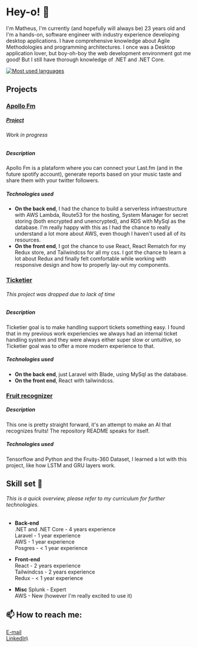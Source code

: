 # Hey-o! 👋

I'm Matheus, I'm currently (and hopefully will always be) 23 years old and I'm a hands-on, software engineer with industry experience developing desktop applications. I have comprehensive knowledge about Agile Methodologies and programming architectures. I once was a Desktop application lover, but boy-oh-boy the web development environment got me good! But I still have thorough knowledge of .NET and .NET Core.

[![Most used languages](https://github-readme-stats.vercel.app/api/top-langs/?username=MatheusSw&layout=compact&theme=dracula)](https://github.com/anuraghazra/github-readme-stats)

## Projects
### [Apollo Fm](https://apollofm.net/)
##### [Project](https://github.com/MatheusSw/apollo-fm-frontend)
###### _Work in progress_
##### Description
Apollo Fm is a plataform where you can connect your Last.fm (and in the future spotify account), generate reports based on your music taste and share them with your twitter followers.

##### Technologies used
- **On the back end**, I had the chance to build a serverless infraestructure with AWS Lambda, Route53 for the hosting, System Manager for secret storing (both encrypted and unencrypted), and RDS with MySql as the database. I'm really happy with this as I had the chance to really understand a lot more about AWS, even though I haven't used all of its resources.  
- **On the front end**, I got the chance to use React, React Rematch for my Redux store, and Tailwindcss for all my css. I got the chance to learn a lot about Redux and finally felt comfortable while working with responsive design and how to properly lay-out my components.

### [Ticketier](https://github.com/MatheusSw/Ticketier)
###### _This project was dropped due to lack of time_
##### Description
Ticketier goal is to make handling support tickets something easy. I found that in my previous work experiencies we always had an internal ticket handling system and they were always either super slow or untuitive, so Ticketier goal was to offer a more modern experience to that.

##### Technologies used
- **On the back end**, just Laravel with Blade, using MySql as the database.
- **On the front end**, React with tailwindcss.
### [Fruit recognizer](https://github.com/MatheusSw/Fruit-Recognizer)
##### Description
This one is pretty straight forward, it's an attempt to make an AI that recognizes fruits! The repository README speaks for itself.
##### Technologies used
Tensorflow and Python and the Fruits-360 Dataset, I learned a lot with this project, like how LSTM and GRU layers work.

## Skill set 🤖
###### _This is a quick overview, please refer to my curriculum for further technologies._
- **Back-end**\
.NET and .NET Core - 4 years experience\
Laravel - 1 year experience\
AWS - 1 year experience\
Posgres - < 1 year experience

- **Front-end**\
React - 2 years experience\
Tailwindcss - 2 years experience\
Redux - < 1 year experience

- **Misc**
Splunk - Expert\
AWS - New (however I'm really excited to use it)

## 📫 How to reach me:
[E-mail](mailto:matheussouzaneg@gmail.com)\
[LinkedIn](https://www.linkedin.com/in/matheussouzacs/)\
